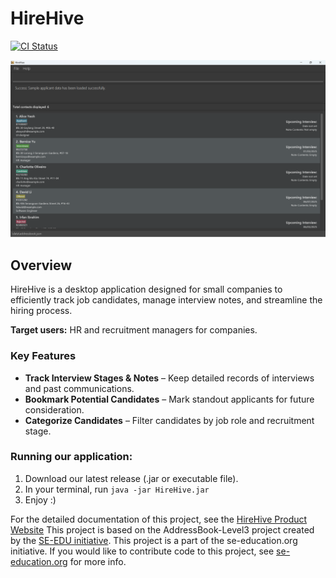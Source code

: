 # HireHive
[![CI Status](https://github.com/se-edu/addressbook-level3/workflows/Java%20CI/badge.svg)](https://github.com/se-edu/addressbook-level3/actions)

![Ui](docs/images/Ui.png)

## Overview
HireHive is a desktop application designed for small companies to efficiently track job candidates, manage interview notes, and streamline the hiring process.

**Target users:** HR and recruitment managers for companies.

### **Key Features**
- **Track Interview Stages & Notes** – Keep detailed records of interviews and past communications.
- **Bookmark Potential Candidates** – Mark standout applicants for future consideration.
- **Categorize Candidates** – Filter candidates by job role and recruitment stage.

### Running our application:
1. Download our latest release (.jar or executable file).
2. In your terminal, run ```java -jar HireHive.jar```
3. Enjoy :)

For the detailed documentation of this project, see the [HireHive Product Website](https://github.com/AY2425S2-CS2103T-F13-3/tp)
This project is based on the AddressBook-Level3 project created by the [SE-EDU initiative](https://se-education.org).
This project is a part of the se-education.org initiative. If you would like to contribute code to this project, see [se-education.org](https://se-education.org/#contributing-to-se-edu) for more info.


